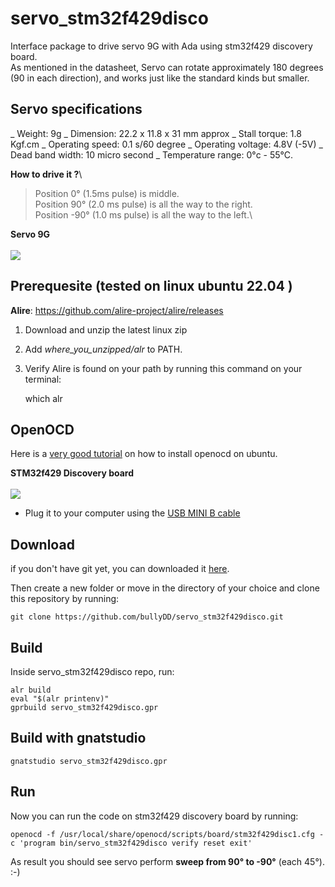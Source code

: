 # servo_stm32f429disco
Interface package to drive servo 9G with Ada using stm32f429 discovery board.\
As mentioned in the datasheet, Servo can rotate approximately 180 degrees (90 in each direction), and works just like the standard kinds but smaller.


## Servo specifications

_ Weight: 9g
_ Dimension: 22.2 x 11.8 x 31 mm approx
_ Stall torque: 1.8 Kgf.cm
_ Operating speed: 0.1 s/60 degree
_ Operating voltage: 4.8V (-5V)
_ Dead band width: 10 micro second
_ Temperature range: 0°c - 55°C.


**How to drive it ?**\

>Position 0° (1.5ms pulse) is middle.\
>Position 90° (2.0 ms pulse) is all the way to the right.\
>Position -90° (1.0 ms pulse) is all the way to the left.\



**Servo 9G**\
\
![](https://jamara-shop.com/media/image/product/6996/md/033212_servo-high-end-micro-9g-boite-de-vitesse-en-plastiques~5.jpg)


## Prerequesite (tested on linux ubuntu 22.04 )

**Alire**: <https://github.com/alire-project/alire/releases>

1. Download and unzip the latest linux zip
2. Add *where_you_unzipped/alr* to PATH.
3. Verify Alire is found on your path by running this command on your terminal:

    which alr

## OpenOCD

Here is a [very good tutorial](<https://youtu.be/-p26X8lTAvo>) on how to install openocd on ubuntu.


**STM32f429 Discovery board**\
\
![](http://stm32f4-discovery.net/wp-content/uploads/2014/06/stm32f429i-disco1.jpg)
* Plug it to your computer using the [USB MINI B cable](<https://fr.aliexpress.com/item/1005001942868270.html?algo_pvid=ca3f3071-36ed-4210-9a35-d2635ae72b56&algo_exp_id=ca3f3071-36ed-4210-9a35-d2635ae72b56-0&pdp_ext_f=%7B%22sku_id%22%3A%2212000018176126358%22%7D&pdp_npi=3%40dis%21XOF%211301.0%211042.0%21%21%21%21%21%402102172f16777957964894627d06fd%2112000018176126358%21sea%21SN%210&curPageLogUid=OkJbd81354FL>)


## Download 
if you don't have git yet, you can downloaded it [here](https://git-scm.com/downloads).

Then create a new folder or move in the directory of your choice and clone this repository by running:

    git clone https://github.com/bullyDD/servo_stm32f429disco.git


## Build
Inside servo_stm32f429disco repo, run:

    alr build
    eval "$(alr printenv)"
    gprbuild servo_stm32f429disco.gpr


## Build with gnatstudio
    gnatstudio servo_stm32f429disco.gpr

## Run 
Now you can run the code on stm32f429 discovery board by running:

    openocd -f /usr/local/share/openocd/scripts/board/stm32f429disc1.cfg -c 'program bin/servo_stm32f429disco verify reset exit'

As result you should see servo perform **sweep from 90° to -90°** (each 45°). :-)

